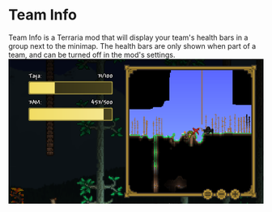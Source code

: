 # Team Info
Team Info is a Terraria mod that will display your team's health bars in a group next to the minimap. The health bars are only shown when part of a team, and can be turned off in the mod's settings.
![Picture of health bars](./TeamInfoScreenshot.png)
